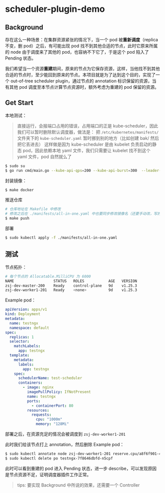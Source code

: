 # scheduler-plugin-demo

## Background

存在这么一种场景：在集群资源紧张的情况下，当一个 pod 被**重新调度**（replica 不变，删 pod）之后，有可能出现 pod 找不到其他合适的节点，此时它原来所属的 node 由于调度来了其他的 pod，也容纳不下它了，于是这个 pod 陷入了 Pending 状态。

我们希望当一个资源**重建**期间，原来的节点为它保存资源，这样，当他找不到其他合适的节点时，至少能回到原来的节点。本项目就是为了达到这个目的，实现了一个 out-of-tree scheduler plugin，通过节点的 annotation 标识保留的资源，当有其他 pod 调度至本节点计算节点资源时，额外考虑为重建的 pod 保留的资源。

## Get Start

本地测试：

> 直接运行，会报端口占用的错误，占用端口的正是 kube-scheduler，因此我们可以暂时删除默认调度器，做法是：
> 把 `/etc/kubernetes/manifests/` 文件夹下的 `kube-scheduler.yaml` 暂时挪到别的地方（比如创建 bak/ 然后把它丢进去）
> 这样做是因为 kube-scheduler 是由 kubelet 负责启动的静态 pod，因此依赖本地 yaml 文件，我们只需要让 kubelet 找不到这个 yaml 文件，pod 自然就么了

```bash
$ sudo su
$ go run cmd/main.go --kube-api-qps=200 --kube-api-burst=300  --leader-elect=false --profiling=false --authentication-kubeconfig=/etc/kubernetes/scheduler.conf --authorization-kubeconfig=/etc/kubernetes/scheduler.conf --kubeconfig=/etc/kubernetes/scheduler.conf  --config=/home/aiedge/github.com/scheduler-plugin-demo/manifests/noderesourcematch/scheduler-config.yaml
```

封装镜像：

```bash
$ make docker
```

推送仓库

```bash
# 仓库地址在 Makefile 中修改
# 修改之后在 ./manifests/all-in-one.yaml 中也要同步修改镜像名（还要手动改，写的有点瓦）
$ make push
```

部署

```bash
$ sudo kubectl apply -f ./manifests/all-in-one.yaml
```

## 测试

节点拓扑：
```bash
# 每个节点的 Allocatable.MilliCPU 为 6000
NAME                  STATUS   ROLES           AGE   VERSION
zsj-dev-master-200    Ready    control-plane   9d    v1.25.3
zsj-dev-worker1-201   Ready    <none>          9d    v1.25.3
```

Example pod：

```yaml
apiVersion: apps/v1
kind: Deployment
metadata:
  name: testngx
  namespace: default
spec:
  replicas: 1
  selector:
    matchLabels:
      app: testngx
  template:
    metadata:
      labels:
        app: testngx
    spec:
      schedulerName: test-scheduler
      containers:
        - image: nginx
          imagePullPolicy: IfNotPresent
          name: testngx
          ports:
            - containerPort: 80
          resources:
            requests:
              cpu: "1000m"
              memory: "128Mi"
```

部署之后，在资源充足的情况会被调度到 `zsj-dev-worker1-201`

此时我们给该节点打上 annotation，然后删除 Example pod：

```bash
$ sudo kubectl annotate node zsj-dev-worker1-201 reserve.cpu/a8f6f901-47c9-4475-b1f4-cac44597e173="5000m"
$ sudo kubectl delete po testngx-7f8646dbfd-n5cpf
```

此时可以看到重建的 pod 进入 Pending 状态，进一步 describe，可以发现原因是节点资源不足，证明调度器插件工作正常。

> tips: 要实现 Background 中所说的效果，还需要一个 Controller
